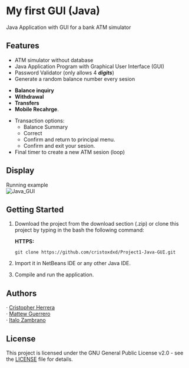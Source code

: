 # My first GUI (Java)
Java Application with GUI for a bank ATM simulator

## Features

* ATM simulator without database
* Java Application Program with Graphical User Interface (GUI)
* Password Validator (only allows 4 _**digits**_)
* Generate a random balance number every sesion
- **Balance inquiry**
- **Withdrawal** 
- **Transfers**
- **Mobile Recahrge**.
* Transaction options:
    * Balance Summary
    * Correct
    * Confirm and return to principal menu.
    * Confirm and exit your sesion.
*  Final timer to create a new ATM sesion (loop)

## Display
Running example  
![Java_GUI](https://user-images.githubusercontent.com/82126489/148879787-f284cbbb-8ef7-40d5-9b9a-1524293ab4d4.gif)


## Getting Started

1. Download the project from the download section (.zip) or clone this project by typing in the bash the following command:  

    **HTTPS:**  
    ```
    git clone https://github.com/cristoxdxd/Project1-Java-GUI.git
    ```
       
2. Import it in NetBeans IDE or any other Java IDE.
3. Compile and run the application.

## Authors
· [Cristopher Herrera](https://www.github.com/cristoxdxd)  
· [Mattew Guerrero](https://www.github.com/Mattewg)  
· [Italo Zambrano](https://www.github.com/antonioxzz)  

## License

This project is licensed under the GNU General Public License v2.0 - see the [LICENSE](LICENSE) file for details.
